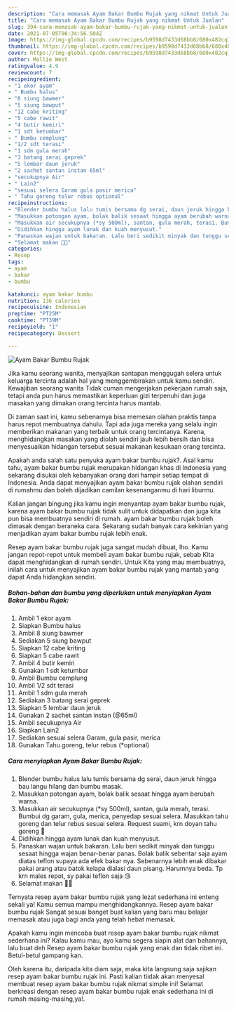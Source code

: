 ```yaml
---
description: "Cara memasak Ayam Bakar Bumbu Rujak yang nikmat Untuk Jualan"
title: "Cara memasak Ayam Bakar Bumbu Rujak yang nikmat Untuk Jualan"
slug: 394-cara-memasak-ayam-bakar-bumbu-rujak-yang-nikmat-untuk-jualan
date: 2021-07-05T06:34:56.504Z
image: https://img-global.cpcdn.com/recipes/b9598d7433d68bb8/680x482cq70/ayam-bakar-bumbu-rujak-foto-resep-utama.jpg
thumbnail: https://img-global.cpcdn.com/recipes/b9598d7433d68bb8/680x482cq70/ayam-bakar-bumbu-rujak-foto-resep-utama.jpg
cover: https://img-global.cpcdn.com/recipes/b9598d7433d68bb8/680x482cq70/ayam-bakar-bumbu-rujak-foto-resep-utama.jpg
author: Mollie West
ratingvalue: 4.9
reviewcount: 7
recipeingredient:
- "1 ekor ayam"
- " Bumbu halus"
- "8 siung bawmer"
- "5 siung bawput"
- "12 cabe kriting"
- "5 cabe rawit"
- "4 butir kemiri"
- "1 sdt ketumbar"
- " Bumbu cemplung"
- "1/2 sdt terasi"
- "1 sdm gula merah"
- "3 batang serai geprek"
- "5 lembar daun jeruk"
- "2 sachet santan instan 65ml"
- "secukupnya Air"
- " Lain2"
- "sesuai selera Garam gula pasir merica"
- " Tahu goreng telur rebus optional"
recipeinstructions:
- "Blender bumbu halus lalu tumis bersama dg serai, daun jeruk hingga bau langu hilang dan bumbu masak."
- "Masukkan potongan ayam, bolak balik sesaat hingga ayam berubah warna."
- "Masukkan air secukupnya (*sy 500ml), santan, gula merah, terasi. Bumbui dg garam, gula, merica, penyedap sesuai selera. Masukkan tahu goreng dan telur rebus sesuai selera. Request suami, krn doyan tahu goreng 🤭"
- "Didihkan hingga ayam lunak dan kuah menyusut."
- "Panaskan wajan untuk bakaran. Lalu beri sedikit minyak dan tunggu sesaat hingga wajan benar-benar panas. Bolak balik sebentar saja ayam diatas teflon supaya ada efek bakar nya. Sebenarnya lebih enak dibakar pakai arang atau batok kelapa dialasi daun pisang. Harumnya beda. Tp krn males repot, sy pakai teflon saja 😘"
- "Selamat makan 🍚🍗"
categories:
- Resep
tags:
- ayam
- bakar
- bumbu

katakunci: ayam bakar bumbu 
nutrition: 136 calories
recipecuisine: Indonesian
preptime: "PT25M"
cooktime: "PT39M"
recipeyield: "1"
recipecategory: Dessert

---
```



![Ayam Bakar Bumbu Rujak](https://img-global.cpcdn.com/recipes/b9598d7433d68bb8/680x482cq70/ayam-bakar-bumbu-rujak-foto-resep-utama.jpg)

Jika kamu seorang wanita, menyajikan santapan menggugah selera untuk keluarga tercinta adalah hal yang menggembirakan untuk kamu sendiri. Kewajiban seorang  wanita Tidak cuman mengerjakan pekerjaan rumah saja, tetapi anda pun harus memastikan keperluan gizi terpenuhi dan juga masakan yang dimakan orang tercinta harus mantab.

Di zaman  saat ini, kamu sebenarnya bisa memesan olahan praktis tanpa harus repot membuatnya dahulu. Tapi ada juga mereka yang selalu ingin memberikan makanan yang terbaik untuk orang tercintanya. Karena, menghidangkan masakan yang diolah sendiri jauh lebih bersih dan bisa menyesuaikan hidangan tersebut sesuai makanan kesukaan orang tercinta. 



Apakah anda salah satu penyuka ayam bakar bumbu rujak?. Asal kamu tahu, ayam bakar bumbu rujak merupakan hidangan khas di Indonesia yang sekarang disukai oleh kebanyakan orang dari hampir setiap tempat di Indonesia. Anda dapat menyajikan ayam bakar bumbu rujak olahan sendiri di rumahmu dan boleh dijadikan camilan kesenanganmu di hari liburmu.

Kalian jangan bingung jika kamu ingin menyantap ayam bakar bumbu rujak, karena ayam bakar bumbu rujak tidak sulit untuk didapatkan dan juga kita pun bisa membuatnya sendiri di rumah. ayam bakar bumbu rujak boleh dimasak dengan beraneka cara. Sekarang sudah banyak cara kekinian yang menjadikan ayam bakar bumbu rujak lebih enak.

Resep ayam bakar bumbu rujak juga sangat mudah dibuat, lho. Kamu jangan repot-repot untuk membeli ayam bakar bumbu rujak, sebab Kita dapat menghidangkan di rumah sendiri. Untuk Kita yang mau membuatnya, inilah cara untuk menyajikan ayam bakar bumbu rujak yang mantab yang dapat Anda hidangkan sendiri.

<!--inarticleads1-->

##### Bahan-bahan dan bumbu yang diperlukan untuk menyiapkan Ayam Bakar Bumbu Rujak:

1. Ambil 1 ekor ayam
1. Siapkan  Bumbu halus
1. Ambil 8 siung bawmer
1. Sediakan 5 siung bawput
1. Siapkan 12 cabe kriting
1. Siapkan 5 cabe rawit
1. Ambil 4 butir kemiri
1. Gunakan 1 sdt ketumbar
1. Ambil  Bumbu cemplung
1. Ambil 1/2 sdt terasi
1. Ambil 1 sdm gula merah
1. Sediakan 3 batang serai geprek
1. Siapkan 5 lembar daun jeruk
1. Gunakan 2 sachet santan instan (@65ml)
1. Ambil secukupnya Air
1. Siapkan  Lain2
1. Sediakan sesuai selera Garam, gula pasir, merica
1. Gunakan  Tahu goreng, telur rebus (*optional)




<!--inarticleads2-->

##### Cara menyiapkan Ayam Bakar Bumbu Rujak:

1. Blender bumbu halus lalu tumis bersama dg serai, daun jeruk hingga bau langu hilang dan bumbu masak.
1. Masukkan potongan ayam, bolak balik sesaat hingga ayam berubah warna.
1. Masukkan air secukupnya (*sy 500ml), santan, gula merah, terasi. Bumbui dg garam, gula, merica, penyedap sesuai selera. Masukkan tahu goreng dan telur rebus sesuai selera. Request suami, krn doyan tahu goreng 🤭
1. Didihkan hingga ayam lunak dan kuah menyusut.
1. Panaskan wajan untuk bakaran. Lalu beri sedikit minyak dan tunggu sesaat hingga wajan benar-benar panas. Bolak balik sebentar saja ayam diatas teflon supaya ada efek bakar nya. Sebenarnya lebih enak dibakar pakai arang atau batok kelapa dialasi daun pisang. Harumnya beda. Tp krn males repot, sy pakai teflon saja 😘
1. Selamat makan 🍚🍗




Ternyata resep ayam bakar bumbu rujak yang lezat sederhana ini enteng sekali ya! Kamu semua mampu menghidangkannya. Resep ayam bakar bumbu rujak Sangat sesuai banget buat kalian yang baru mau belajar memasak atau juga bagi anda yang telah hebat memasak.

Apakah kamu ingin mencoba buat resep ayam bakar bumbu rujak nikmat sederhana ini? Kalau kamu mau, ayo kamu segera siapin alat dan bahannya, lalu buat deh Resep ayam bakar bumbu rujak yang enak dan tidak ribet ini. Betul-betul gampang kan. 

Oleh karena itu, daripada kita diam saja, maka kita langsung saja sajikan resep ayam bakar bumbu rujak ini. Pasti kalian tiidak akan menyesal membuat resep ayam bakar bumbu rujak nikmat simple ini! Selamat berkreasi dengan resep ayam bakar bumbu rujak enak sederhana ini di rumah masing-masing,ya!.

